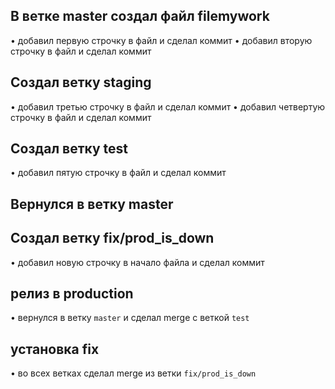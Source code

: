 ## В ветке master cоздал файл filemywork
•	добавил первую строчку в файл и сделал коммит
•	добавил вторую строчку в файл и сделал коммит
## Создал ветку staging
•	добавил третью строчку в файл и сделал коммит
•	добавил четвертую строчку в файл и сделал коммит
## Создал ветку test
•	добавил пятую строчку в файл и сделал коммит
## Вернулся в ветку master
## Создал ветку fix/prod_is_down 
•	добавил новую строчку в начало файла и сделал коммит
## релиз в production
•	вернулся в ветку `master` и сделал merge c веткой `test`
## установка fix
•	во всех ветках сделал merge из ветки `fix/prod_is_down` 

